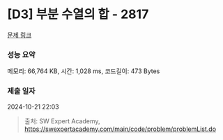 # [D3] 부분 수열의 합 - 2817 

[문제 링크](https://swexpertacademy.com/main/code/problem/problemDetail.do?contestProbId=AV7IzvG6EksDFAXB) 

### 성능 요약

메모리: 66,764 KB, 시간: 1,028 ms, 코드길이: 473 Bytes

### 제출 일자

2024-10-21 22:03



> 출처: SW Expert Academy, https://swexpertacademy.com/main/code/problem/problemList.do